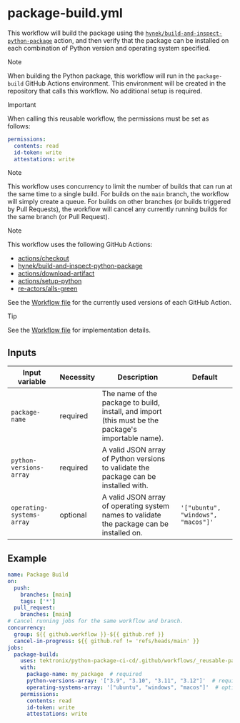 # package-build.yml

This workflow will build the package using the
[`hynek/build-and-inspect-python-package`](https://github.com/hynek/build-and-inspect-python-package)
action, and then verify that the package can be installed on each combination of Python version
and operating system specified.

> [!NOTE]
> When building the Python package, this workflow will run in the `package-build` GitHub Actions environment.
> This environment will be created in the repository that calls this workflow. No additional setup is required.

> [!IMPORTANT]
> When calling this reusable workflow, the permissions must be set as follows:
>
> ```yaml
> permissions:
>   contents: read
>   id-token: write
>   attestations: write
> ```

> [!NOTE]
> This workflow uses concurrency to limit the number of builds that can run at the same time
> to a single build. For builds on the `main` branch, the workflow will simply create a queue.
> For builds on other branches (or builds triggered by Pull Requests), the workflow will cancel
> any currently running builds for the same branch (or Pull Request).

> [!NOTE]
> This workflow uses the following GitHub Actions:
>
> - [actions/checkout](https://github.com/actions/checkout)
> - [hynek/build-and-inspect-python-package](https://github.com/hynek/build-and-inspect-python-package)
> - [actions/download-artifact](https://github.com/actions/download-artifact)
> - [actions/setup-python](https://github.com/actions/setup-python)
> - [re-actors/alls-green](https://github.com/re-actors/alls-green)
>
> See the [Workflow file][workflow-file] for the currently used versions of each GitHub Action.

> [!TIP]
> See the [Workflow file][workflow-file] for implementation details.

## Inputs

| Input variable            | Necessity | Description                                                                                         | Default                            |
| ------------------------- | --------- | --------------------------------------------------------------------------------------------------- | ---------------------------------- |
| `package-name`            | required  | The name of the package to build, install, and import (this must be the package's importable name). |                                    |
| `python-versions-array`   | required  | A valid JSON array of Python versions to validate the package can be installed with.                |                                    |
| `operating-systems-array` | optional  | A valid JSON array of operating system names to validate the package can be installed on.           | `'["ubuntu", "windows", "macos"]'` |

## Example

```yaml
name: Package Build
on:
  push:
    branches: [main]
    tags: ['*']
  pull_request:
    branches: [main]
# Cancel running jobs for the same workflow and branch.
concurrency:
  group: ${{ github.workflow }}-${{ github.ref }}
  cancel-in-progress: ${{ github.ref != 'refs/heads/main' }}
jobs:
  package-build:
    uses: tektronix/python-package-ci-cd/.github/workflows/_reusable-package-build.yml@v1.8.1
    with:
      package-name: my_package  # required
      python-versions-array: '["3.9", "3.10", "3.11", "3.12"]'  # required
      operating-systems-array: '["ubuntu", "windows", "macos"]'  # optional
    permissions:
      contents: read
      id-token: write
      attestations: write
```

[workflow-file]: ../.github/workflows/_reusable-package-build.yml
